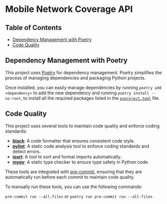 # Mobile Network Coverage API

## Table of Contents

- [Dependency Management with Poetry](#dependency-management-with-poetry)
- [Code Quality](#code-quality)


## Dependency Management with Poetry

This project uses [Poetry](https://python-poetry.org/) for dependency management. Poetry simplifies the process of managing dependencies and packaging Python projects.

Once installed, you can easily manage dependencies by running `poetry add <dependency>` to add the new dependency and running `poetry install --no-root`, to install all the required packages listed in the [`pyproject.toml`](pyproject.toml)
 file.


 ## Code Quality

This project uses several tools to maintain code quality and enforce coding standards:

- **[black](https://black.readthedocs.io/)**: A code formatter that ensures consistent code style.
- **[pylint](https://pylint.pycqa.org/)**: A static code analysis tool to enforce coding standards and detect errors.
- **[isort](https://pycqa.github.io/isort/)**: A tool to sort and format imports automatically.
- **[mypy](http://mypy-lang.org/)**: A static type checker to ensure type safety in Python code.

These tools are integrated with [pre-commit](https://pre-commit.com/), ensuring that they are automatically run before each commit to maintain code quality.

To manually run these tools, you can use the following commands:

`pre-commit run --all-files` or `poetry run pre-commit run --all-files`
